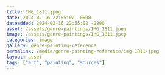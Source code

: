 ```yaml
---
title: IMG_1811.jpeg
date: 2024-02-16 22:55:02 -0800
dateadded: 2024-02-16 22:55:02 -0800
asset: /assets/genre-paintings/IMG_1811.jpeg
image: /assets/genre-paintings/IMG_1811.jpeg
categories: image
gallery: genre-painting-reference
permalink: /media/genre-painting-reference/img-1811-jpeg
layout: asset
tags: ["art", "painting", "sources"]
--- 
```

